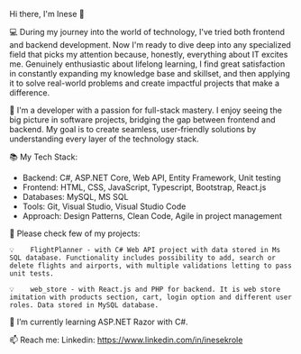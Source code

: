 Hi there, I'm Inese 👋

💻 During my journey into the world of technology, I've tried both frontend and backend development. Now I'm ready to dive deep into any specialized field that picks my attention because, honestly, everything about IT excites me.
Genuinely enthusiastic about lifelong learning, I find great satisfaction in constantly expanding my knowledge base and skillset, and then applying it to solve real-world problems and create impactful projects that make a difference.

🌟 I'm a developer with a passion for full-stack mastery. I enjoy seeing the big picture in software projects, bridging the gap between frontend and backend. My goal is to create seamless, user-friendly solutions by understanding every layer of the technology stack.

📚 My Tech Stack:
- Backend: C#, ASP.NET Core, Web API, Entity Framework, Unit testing
- Frontend: HTML, CSS, JavaScript, Typescript, Bootstrap, React.js
- Databases: MySQL, MS SQL
- Tools: Git, Visual Studio, Visual Studio Code
- Approach: Design Patterns, Clean Code, Agile in project management

🧠 Please check few of my projects:

    💡    FlightPlanner - with C# Web API project with data stored in Ms SQL database. Functionality includes possibility to add, search or delete flights and airports, with multiple validations letting to pass unit tests.

    💡    web_store - with React.js and PHP for backend. It is web store imitation with products section, cart, login option and different user roles. Data stored in MySQL database.

🌱 I’m currently learning ASP.NET Razor with C#.

📫 Reach me: 
Linkedin: https://www.linkedin.com/in/inesekrole



